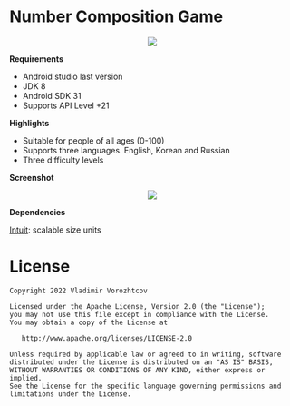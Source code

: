 # Number Composition Game

<p align="center"><img src="assets/phone_game.jpg" /></p>

**Requirements**
- Android studio last version
- JDK 8
- Android SDK 31
- Supports API Level +21

**Highlights**
- Suitable for people of all ages (0-100)
- Supports three languages. English, Korean and Russian
- Three difficulty levels

**Screenshot**

<p align="center"><img src="assets/screenshot_at_once" /></p>


**Dependencies**

[Intuit]: scalable size units

# License

    Copyright 2022 Vladimir Vorozhtcov

    Licensed under the Apache License, Version 2.0 (the "License");
    you may not use this file except in compliance with the License.
    You may obtain a copy of the License at

       http://www.apache.org/licenses/LICENSE-2.0

    Unless required by applicable law or agreed to in writing, software
    distributed under the License is distributed on an "AS IS" BASIS,
    WITHOUT WARRANTIES OR CONDITIONS OF ANY KIND, either express or implied.
    See the License for the specific language governing permissions and
    limitations under the License.

[Intuit]: https://github.com/intuit
